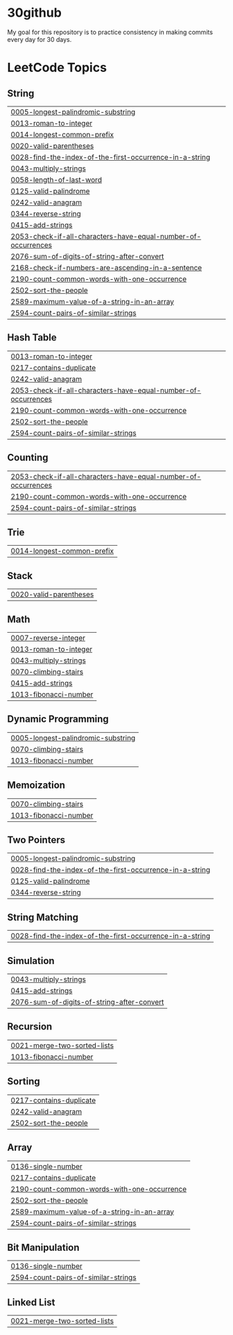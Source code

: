 # 30github
My goal for this repository is to practice consistency in making commits every day for 30 days. 

<!---LeetCode Topics Start-->
# LeetCode Topics
## String
|  |
| ------- |
| [0005-longest-palindromic-substring](https://github.com/SiaKovy/30github/tree/master/0005-longest-palindromic-substring) |
| [0013-roman-to-integer](https://github.com/SiaKovy/30github/tree/master/0013-roman-to-integer) |
| [0014-longest-common-prefix](https://github.com/SiaKovy/30github/tree/master/0014-longest-common-prefix) |
| [0020-valid-parentheses](https://github.com/SiaKovy/30github/tree/master/0020-valid-parentheses) |
| [0028-find-the-index-of-the-first-occurrence-in-a-string](https://github.com/SiaKovy/30github/tree/master/0028-find-the-index-of-the-first-occurrence-in-a-string) |
| [0043-multiply-strings](https://github.com/SiaKovy/30github/tree/master/0043-multiply-strings) |
| [0058-length-of-last-word](https://github.com/SiaKovy/30github/tree/master/0058-length-of-last-word) |
| [0125-valid-palindrome](https://github.com/SiaKovy/30github/tree/master/0125-valid-palindrome) |
| [0242-valid-anagram](https://github.com/SiaKovy/30github/tree/master/0242-valid-anagram) |
| [0344-reverse-string](https://github.com/SiaKovy/30github/tree/master/0344-reverse-string) |
| [0415-add-strings](https://github.com/SiaKovy/30github/tree/master/0415-add-strings) |
| [2053-check-if-all-characters-have-equal-number-of-occurrences](https://github.com/SiaKovy/30github/tree/master/2053-check-if-all-characters-have-equal-number-of-occurrences) |
| [2076-sum-of-digits-of-string-after-convert](https://github.com/SiaKovy/30github/tree/master/2076-sum-of-digits-of-string-after-convert) |
| [2168-check-if-numbers-are-ascending-in-a-sentence](https://github.com/SiaKovy/30github/tree/master/2168-check-if-numbers-are-ascending-in-a-sentence) |
| [2190-count-common-words-with-one-occurrence](https://github.com/SiaKovy/30github/tree/master/2190-count-common-words-with-one-occurrence) |
| [2502-sort-the-people](https://github.com/SiaKovy/30github/tree/master/2502-sort-the-people) |
| [2589-maximum-value-of-a-string-in-an-array](https://github.com/SiaKovy/30github/tree/master/2589-maximum-value-of-a-string-in-an-array) |
| [2594-count-pairs-of-similar-strings](https://github.com/SiaKovy/30github/tree/master/2594-count-pairs-of-similar-strings) |
## Hash Table
|  |
| ------- |
| [0013-roman-to-integer](https://github.com/SiaKovy/30github/tree/master/0013-roman-to-integer) |
| [0217-contains-duplicate](https://github.com/SiaKovy/30github/tree/master/0217-contains-duplicate) |
| [0242-valid-anagram](https://github.com/SiaKovy/30github/tree/master/0242-valid-anagram) |
| [2053-check-if-all-characters-have-equal-number-of-occurrences](https://github.com/SiaKovy/30github/tree/master/2053-check-if-all-characters-have-equal-number-of-occurrences) |
| [2190-count-common-words-with-one-occurrence](https://github.com/SiaKovy/30github/tree/master/2190-count-common-words-with-one-occurrence) |
| [2502-sort-the-people](https://github.com/SiaKovy/30github/tree/master/2502-sort-the-people) |
| [2594-count-pairs-of-similar-strings](https://github.com/SiaKovy/30github/tree/master/2594-count-pairs-of-similar-strings) |
## Counting
|  |
| ------- |
| [2053-check-if-all-characters-have-equal-number-of-occurrences](https://github.com/SiaKovy/30github/tree/master/2053-check-if-all-characters-have-equal-number-of-occurrences) |
| [2190-count-common-words-with-one-occurrence](https://github.com/SiaKovy/30github/tree/master/2190-count-common-words-with-one-occurrence) |
| [2594-count-pairs-of-similar-strings](https://github.com/SiaKovy/30github/tree/master/2594-count-pairs-of-similar-strings) |
## Trie
|  |
| ------- |
| [0014-longest-common-prefix](https://github.com/SiaKovy/30github/tree/master/0014-longest-common-prefix) |
## Stack
|  |
| ------- |
| [0020-valid-parentheses](https://github.com/SiaKovy/30github/tree/master/0020-valid-parentheses) |
## Math
|  |
| ------- |
| [0007-reverse-integer](https://github.com/SiaKovy/30github/tree/master/0007-reverse-integer) |
| [0013-roman-to-integer](https://github.com/SiaKovy/30github/tree/master/0013-roman-to-integer) |
| [0043-multiply-strings](https://github.com/SiaKovy/30github/tree/master/0043-multiply-strings) |
| [0070-climbing-stairs](https://github.com/SiaKovy/30github/tree/master/0070-climbing-stairs) |
| [0415-add-strings](https://github.com/SiaKovy/30github/tree/master/0415-add-strings) |
| [1013-fibonacci-number](https://github.com/SiaKovy/30github/tree/master/1013-fibonacci-number) |
## Dynamic Programming
|  |
| ------- |
| [0005-longest-palindromic-substring](https://github.com/SiaKovy/30github/tree/master/0005-longest-palindromic-substring) |
| [0070-climbing-stairs](https://github.com/SiaKovy/30github/tree/master/0070-climbing-stairs) |
| [1013-fibonacci-number](https://github.com/SiaKovy/30github/tree/master/1013-fibonacci-number) |
## Memoization
|  |
| ------- |
| [0070-climbing-stairs](https://github.com/SiaKovy/30github/tree/master/0070-climbing-stairs) |
| [1013-fibonacci-number](https://github.com/SiaKovy/30github/tree/master/1013-fibonacci-number) |
## Two Pointers
|  |
| ------- |
| [0005-longest-palindromic-substring](https://github.com/SiaKovy/30github/tree/master/0005-longest-palindromic-substring) |
| [0028-find-the-index-of-the-first-occurrence-in-a-string](https://github.com/SiaKovy/30github/tree/master/0028-find-the-index-of-the-first-occurrence-in-a-string) |
| [0125-valid-palindrome](https://github.com/SiaKovy/30github/tree/master/0125-valid-palindrome) |
| [0344-reverse-string](https://github.com/SiaKovy/30github/tree/master/0344-reverse-string) |
## String Matching
|  |
| ------- |
| [0028-find-the-index-of-the-first-occurrence-in-a-string](https://github.com/SiaKovy/30github/tree/master/0028-find-the-index-of-the-first-occurrence-in-a-string) |
## Simulation
|  |
| ------- |
| [0043-multiply-strings](https://github.com/SiaKovy/30github/tree/master/0043-multiply-strings) |
| [0415-add-strings](https://github.com/SiaKovy/30github/tree/master/0415-add-strings) |
| [2076-sum-of-digits-of-string-after-convert](https://github.com/SiaKovy/30github/tree/master/2076-sum-of-digits-of-string-after-convert) |
## Recursion
|  |
| ------- |
| [0021-merge-two-sorted-lists](https://github.com/SiaKovy/30github/tree/master/0021-merge-two-sorted-lists) |
| [1013-fibonacci-number](https://github.com/SiaKovy/30github/tree/master/1013-fibonacci-number) |
## Sorting
|  |
| ------- |
| [0217-contains-duplicate](https://github.com/SiaKovy/30github/tree/master/0217-contains-duplicate) |
| [0242-valid-anagram](https://github.com/SiaKovy/30github/tree/master/0242-valid-anagram) |
| [2502-sort-the-people](https://github.com/SiaKovy/30github/tree/master/2502-sort-the-people) |
## Array
|  |
| ------- |
| [0136-single-number](https://github.com/SiaKovy/30github/tree/master/0136-single-number) |
| [0217-contains-duplicate](https://github.com/SiaKovy/30github/tree/master/0217-contains-duplicate) |
| [2190-count-common-words-with-one-occurrence](https://github.com/SiaKovy/30github/tree/master/2190-count-common-words-with-one-occurrence) |
| [2502-sort-the-people](https://github.com/SiaKovy/30github/tree/master/2502-sort-the-people) |
| [2589-maximum-value-of-a-string-in-an-array](https://github.com/SiaKovy/30github/tree/master/2589-maximum-value-of-a-string-in-an-array) |
| [2594-count-pairs-of-similar-strings](https://github.com/SiaKovy/30github/tree/master/2594-count-pairs-of-similar-strings) |
## Bit Manipulation
|  |
| ------- |
| [0136-single-number](https://github.com/SiaKovy/30github/tree/master/0136-single-number) |
| [2594-count-pairs-of-similar-strings](https://github.com/SiaKovy/30github/tree/master/2594-count-pairs-of-similar-strings) |
## Linked List
|  |
| ------- |
| [0021-merge-two-sorted-lists](https://github.com/SiaKovy/30github/tree/master/0021-merge-two-sorted-lists) |
<!---LeetCode Topics End-->